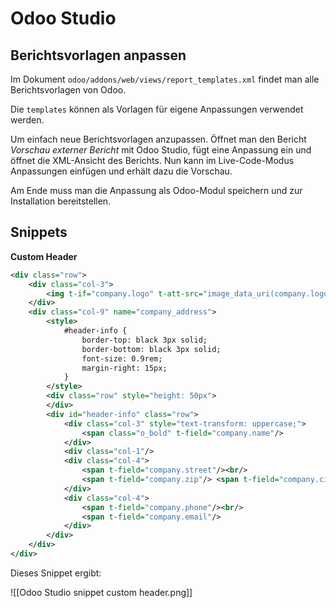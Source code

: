 # Odoo Studio

## Berichtsvorlagen anpassen

Im Dokument `odoo/addons/web/views/report_templates.xml` findet man alle Berichtsvorlagen von Odoo.

Die `templates` können als Vorlagen für eigene Anpassungen verwendet werden.

Um einfach neue Berichtsvorlagen anzupassen. Öffnet man den Bericht *Vorschau externer Bericht* mit Odoo Studio, fügt eine Anpassung ein und öffnet die XML-Ansicht des Berichts. Nun kann im Live-Code-Modus Anpassungen einfügen und erhält dazu die Vorschau.

Am Ende muss man die Anpassung als Odoo-Modul speichern und zur Installation bereitstellen.

## Snippets

**Custom Header**

```xml
<div class="row">
	<div class="col-3">
		<img t-if="company.logo" t-att-src="image_data_uri(company.logo)" style="max-height: 150px;" alt="Logo"/>
	</div>
	<div class="col-9" name="company_address">
		<style>
			#header-info {
				border-top: black 3px solid;
				border-bottom: black 3px solid;
				font-size: 0.9rem;
				margin-right: 15px;
			}
		</style>
		<div class="row" style="height: 50px">
		</div>
		<div id="header-info" class="row">
			<div class="col-3" style="text-transform: uppercase;">
				<span class="o_bold" t-field="company.name"/>
			</div>
			<div class="col-1"/>
			<div class="col-4">
				<span t-field="company.street"/><br/>
				<span t-field="company.zip"/> <span t-field="company.city"/>
			</div>
			<div class="col-4">
				<span t-field="company.phone"/><br/>
				<span t-field="company.email"/>
			</div>
		</div>
	</div>
</div>
```

Dieses Snippet ergibt:

![[Odoo Studio snippet custom header.png]]